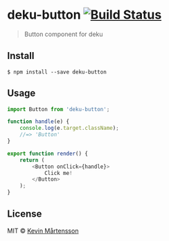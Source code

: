 # deku-button [![Build Status](https://travis-ci.org/kevva/deku-button.svg?branch=master)](https://travis-ci.org/kevva/deku-button)

> Button component for deku


## Install

```
$ npm install --save deku-button
```


## Usage

```js
import Button from 'deku-button';

function handle(e) {
	console.log(e.target.className);
	//=> 'Button'
}

export function render() {
	return (
		<Button onClick={handle}>
			Click me!
		</Button>
	);
}
```


## License

MIT © [Kevin Mårtensson](http://github.com/kevva)
